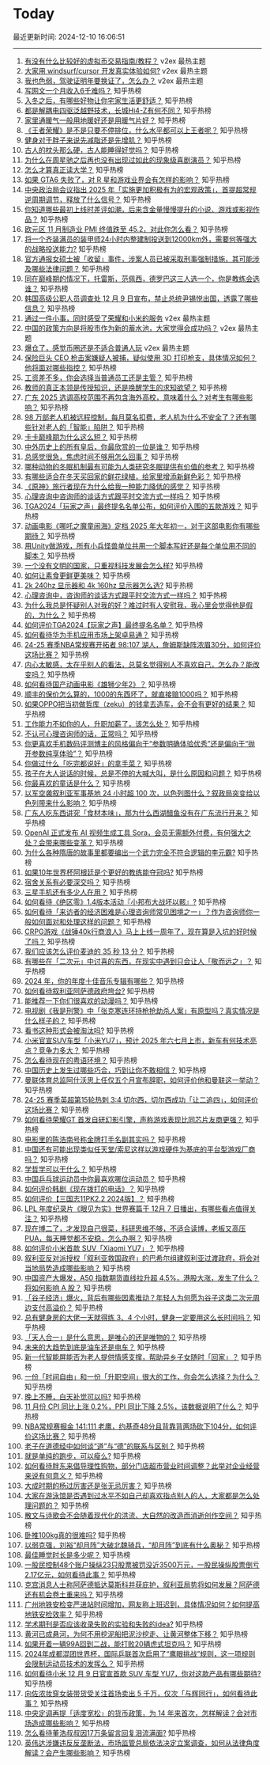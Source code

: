 # Today

最近更新时间: 2024-12-10 16:06:51

--- 
1. [有没有什么比较好的虚拟币交易指南/教程？](https://www.v2ex.com/t/1096324) v2ex 最热主题
2. [大家用 windsurf/cursor 开发真实体验如何?](https://www.v2ex.com/t/1096300) v2ex 最热主题
3. [我也色弱，驾驶证明年要换证了，怎么办？](https://www.v2ex.com/t/1096280) v2ex 最热主题
4. [写网文一个月收入6千难吗？](https://www.zhihu.com/question/663573484) 知乎热榜
5. [入冬之后，有哪些好物让你宅家生活更舒适？](https://www.zhihu.com/question/5815238834) 知乎热榜
6. [都是解耦电四驱泛越野技术，长城Hi4-Z有何不同？](https://www.zhihu.com/question/6026591025) 知乎热榜
7. [家里通暖气一般用地暖好还是用暖气片好？](https://www.zhihu.com/question/3727132532) 知乎热榜
8. [《王者荣耀》是不是只要不停排位，什么水平都可以上王者呢？](https://www.zhihu.com/question/359527061) 知乎热榜
9. [健身对于胖子来说先减脂还是先增肌？](https://www.zhihu.com/question/6013391475) 知乎热榜
10. [古人的枕头那么硬，古人能睡得好觉吗？](https://www.zhihu.com/question/6076001344) 知乎热榜
11. [为什么在周星驰之后再也没有出现过如此的现象级喜剧演员？](https://www.zhihu.com/question/52299201) 知乎热榜
12. [怎么才算真正读大学？](https://www.zhihu.com/question/5680984167) 知乎热榜
13. [如果 GTA6 失败了，对 R 星和游戏业界会有怎样的影响？](https://www.zhihu.com/question/623835389) 知乎热榜
14. [中央政治局会议指出 2025 年「实施更加积极有为的宏观政策」，首提超常规逆周期调节，释放了什么信号？](https://www.zhihu.com/question/6448553698) 知乎热榜
15. [你知道哪些最初上线时差评如潮，后来含金量慢慢提升的小说、游戏或影视作品？](https://www.zhihu.com/question/6074663356) 知乎热榜
16. [欧元区 11 月制造业 PMI 终值跌至 45.2，对此你怎么看？](https://www.zhihu.com/question/5894760539) 知乎热榜
17. [将一个齐装满员的装甲师24小时内整建制投送到12000km外，需要何等强大的战略投送能力?](https://www.zhihu.com/question/6241571816) 知乎热榜
18. [官方通报女硕士被「收留」事件，涉案人员已被采取刑事强制措施，其可能涉及哪些法律问题？](https://www.zhihu.com/question/6467257017) 知乎热榜
19. [同在巅峰期的情况下，托雷斯，范佩西，德罗巴这三人选一个，你是教练会选谁？](https://www.zhihu.com/question/384686281) 知乎热榜
20. [韩国高级公职人员调查处 12 月 9 日宣布，禁止总统尹锡悦出国，透露了哪些信息？](https://www.zhihu.com/question/6372287317) 知乎热榜
21. [通过一件小事，同时感受了荣耀和小米的服务](https://www.v2ex.com/t/1096304) v2ex 最热主题
22. [中国的政策方向是将股市作为新的蓄水池，大家觉得会成功吗？](https://www.v2ex.com/t/1096297) v2ex 最热主题
23. [爆仓了，感觉币圈还是不适合普通人玩](https://www.v2ex.com/t/1096273) v2ex 最热主题
24. [保险巨头 CEO 枪击案嫌疑人被捕，疑似使用 3D 打印枪支，具体情况如何？他将面对哪些指控？](https://www.zhihu.com/question/6448652291) 知乎热榜
25. [工资差不多，你会选择当普通员工还是主管？](https://www.zhihu.com/question/5183617515) 知乎热榜
26. [教师的真正本领是传授知识，还是唤醒学生的求知欲望？](https://www.zhihu.com/question/6103152781) 知乎热榜
27. [广东 2025 选调高校范围不再包含海外高校，意味着什么？对考生有哪些影响？](https://www.zhihu.com/question/6372917017) 知乎热榜
28. [98 万部老人机被远程控制，每月莫名扣费，老人机为什么不安全了？还有哪些针对老人的「智能」陷阱？](https://www.zhihu.com/question/5923267471) 知乎热榜
29. [卡卡巅峰期为什么这么短？](https://www.zhihu.com/question/36278521) 知乎热榜
30. [中外历史上的所有皇后，你最欣赏的一位是谁？](https://www.zhihu.com/question/6004269108) 知乎热榜
31. [总感觉很急，焦虑时间不够用怎么回事？](https://www.zhihu.com/question/6108740621) 知乎热榜
32. [哪种动物的冬眠机制最有可能为人类研究冬眠提供有价值的参考？](https://www.zhihu.com/question/5375807123) 知乎热榜
33. [有哪些适合在冬天买回家的鲜花绿植，给家里增添新鲜色彩？](https://www.zhihu.com/question/5814860128) 知乎热榜
34. [《原神》旅行者现在为什么给我一种能力降低的感觉？](https://www.zhihu.com/question/662380430) 知乎热榜
35. [心理咨询中咨询师的谈话方式跟平时交流方式一样吗？](https://www.zhihu.com/question/5213562490) 知乎热榜
36. [TGA2024「玩家之声」最终提名名单公布，如何评价入围的五款游戏？](https://www.zhihu.com/question/6448319997) 知乎热榜
37. [动画电影《哪吒之魔童闹海》定档 2025 年大年初一，对于这部电影你有哪些期待？](https://www.zhihu.com/question/6450081229) 知乎热榜
38. [用Unity做游戏，所有小兵怪兽单位共用一个脚本写好还是每个单位用不同的脚本？](https://www.zhihu.com/question/4138646817) 知乎热榜
39. [一个没有文明的国家，只重视科技发展会怎么样?](https://www.zhihu.com/question/5719684886) 知乎热榜
40. [如何让素食更鲜更美味？](https://www.zhihu.com/question/667978197) 知乎热榜
41. [2k 240hz 显示器和 4k 160hz 显示器怎么选?](https://www.zhihu.com/question/659442509) 知乎热榜
42. [心理咨询中，咨询师的谈话方式跟平时交流方式一样吗？](https://www.zhihu.com/question/5213562490) 知乎热榜
43. [为什么我总是怀疑别人对我的好？难过时有人安慰我，我心里会觉得他是假的，为什么？](https://www.zhihu.com/question/5779304462) 知乎热榜
44. [如何评价TGA2024【玩家之声】最终提名名单？](https://www.zhihu.com/question/6448319997) 知乎热榜
45. [如何看待华为手机应用市场上架卓易通？](https://www.zhihu.com/question/6325073603) 知乎热榜
46. [24-25 赛季NBA常规赛开拓者 98:107 湖人，詹姆斯缺阵浓眉30分，如何评价这场比赛？](https://www.zhihu.com/question/6369692649) 知乎热榜
47. [内心太敏感，太在乎别人的看法，总莫名觉得别人不喜欢自己，怎么办？能改变吗？](https://www.zhihu.com/question/5978883687) 知乎热榜
48. [如何看待国产动画电影《雄狮少年2》？](https://www.zhihu.com/question/5723641267) 知乎热榜
49. [顺丰的保价怎么算的，1000的东西坏了，就直接赔1000吗？](https://www.zhihu.com/question/481541225) 知乎热榜
50. [如果OPPO把当初做哲库（zeku）的钱拿去造车，会不会有更好的结果？](https://www.zhihu.com/question/6169319755) 知乎热榜
51. [工作能力不如你的人，升职加薪了，该怎么处？](https://www.zhihu.com/question/6141542854) 知乎热榜
52. [不认可心理咨询师的话，正常吗？](https://www.zhihu.com/question/812637508) 知乎热榜
53. [你更喜欢手机数码评测博主的风格偏向于“参数明确体验优秀”还是偏向于“抛开参数纯享体验”？](https://www.zhihu.com/question/6208425922) 知乎热榜
54. [你做过什么「吃完都说好」的拿手菜？](https://www.zhihu.com/question/643098267) 知乎热榜
55. [孩子在大人说话的时候，总是不停的大喊大叫，是什么原因和问题？](https://www.zhihu.com/question/6237591341) 知乎热榜
56. [你最喜欢的童话是什么？](https://www.zhihu.com/question/55282443) 知乎热榜
57. [以军空袭叙利亚军事基地 24 小时超 100 次，以色列图什么？叙政局突变给以色列带来什么影响？](https://www.zhihu.com/question/6444711068) 知乎热榜
58. [广东人吃东西讲究「食材本味」，那为什么西湖醋鱼没有在广东流行开来？](https://www.zhihu.com/question/5751796770) 知乎热榜
59. [OpenAI 正式发布 AI 视频生成工具 Sora，会员无需额外付费，有何强大之处？会带来哪些变革？](https://www.zhihu.com/question/6443800172) 知乎热榜
60. [为什么各种隋唐的故事里都要编出一个武力完全不符合逻辑的李元霸?](https://www.zhihu.com/question/387936742) 知乎热榜
61. [如果10年世界杯阿根廷是个更好的教练能夺冠吗?](https://www.zhihu.com/question/591792620) 知乎热榜
62. [宿舍关系有必要深交吗？](https://www.zhihu.com/question/667706109) 知乎热榜
63. [三星手机还有多少人在用？](https://www.zhihu.com/question/609894486) 知乎热榜
64. [如何看待《绝区零》1.4版本活动『小邦布大战坏以骸』?](https://www.zhihu.com/question/6163687591) 知乎热榜
65. [如何看待「来访者的经济困难是心理咨询师常见困境之一」？作为咨询师你一般如何面对和处理这样的问题？](https://www.zhihu.com/question/5750894946) 知乎热榜
66. [CRPG游戏《战锤40k行商浪人》马上上线一周年了，现在算是入坑的好时候了吗？](https://www.zhihu.com/question/5951157688) 知乎热榜
67. [我们应该怎么评价麦迪的 35 秒 13 分？](https://www.zhihu.com/question/309217777) 知乎热榜
68. [有哪些在「二次元」中讨喜的东西，在现实中遇到只会让人「敬而远之」？](https://www.zhihu.com/question/6269126730) 知乎热榜
69. [2024 年，你的年度十佳音乐专辑有哪些？](https://www.zhihu.com/question/6188154982) 知乎热榜
70. [如何看待叙利亚阿萨德政府垮台?](https://www.zhihu.com/question/6296140858) 知乎热榜
71. [能推荐一下你们很喜欢的动漫吗？](https://www.zhihu.com/question/630468088) 知乎热榜
72. [电视剧《我是刑警》中「张克寒连环持枪抢劫杀人案」有原型吗？真实情况是什么样子的？](https://www.zhihu.com/question/5870621537) 知乎热榜
73. [看书这种形式会被淘汰吗?](https://www.zhihu.com/question/6159565442) 知乎热榜
74. [小米官宣SUV车型「小米YU7」，预计 2025 年六七月上市，新车有何技术亮点？竞争力多大？](https://www.zhihu.com/question/6406738461) 知乎热榜
75. [怎么看待现在的粤语环境？](https://www.zhihu.com/question/3758175688) 知乎热榜
76. [中国历史上发生过哪些巧合，巧到让你不敢相信？](https://www.zhihu.com/question/440180866) 知乎热榜
77. [曼联体育总监阿什沃思上任仅五个月宣布辞职，如何评价他和曼联这一举动？](https://www.zhihu.com/question/6307047577) 知乎热榜
78. [24-25 赛季英超第15轮热刺 3:4 切尔西，切尔西成功「让二追四」，如何评价这场比赛？](https://www.zhihu.com/question/6327955628) 知乎热榜
79. [如何看待荣耀GT 首发自研幻影引擎，声称游戏表现比同芯片友商更强？](https://www.zhihu.com/question/6359463917) 知乎热榜
80. [电影里的陈浩南号称金牌打手名副其实吗？](https://www.zhihu.com/question/59384847) 知乎热榜
81. [中国还有可能出现类似任天堂/索尼这样以游戏硬件为基底的平台型游戏厂商吗？](https://www.zhihu.com/question/4853160079) 知乎热榜
82. [学哲学可以干什么？](https://www.zhihu.com/question/5843491923) 知乎热榜
83. [中国乒乓球运动员中你最喜欢哪位运动员？](https://www.zhihu.com/question/2978693037) 知乎热榜
84. [如何评价韩剧《现在拨打的电话》？](https://www.zhihu.com/question/5164673424) 知乎热榜
85. [如何评价【三国志11PK2.2 2024版】？](https://www.zhihu.com/question/5920859161) 知乎热榜
86. [LPL 年度纪录片《眼见为实》世界赛篇于 12月 7 日播出，有哪些看点值得关注？](https://www.zhihu.com/question/6278508508) 知乎热榜
87. [现在博二了，才发现自己很菜，科研思维不够，不适合读博，老板又高压PUA，每天睡觉都不安稳，怎么办啊？](https://www.zhihu.com/question/2502983894) 知乎热榜
88. [如何评价小米首款 SUV「Xiaomi YU7」？](https://www.zhihu.com/question/6407442677) 知乎热榜
89. [叙利亚反对派授权「叙利亚救国政府」的巴希尔组建叙利亚过渡政府，将会对当地局势造成哪些影响？](https://www.zhihu.com/question/6411497287) 知乎热榜
90. [中国资产大爆发，A50 指数期货直线拉升超 4.5%，港股大涨，发生了什么？将如何影响 A 股？](https://www.zhihu.com/question/6390828359) 知乎热榜
91. [「谷子经济」爆火，背后有哪些因素推动？年轻人为何愿为谷子这类二次元周边支付高溢价？](https://www.zhihu.com/question/6226997328) 知乎热榜
92. [总有健身房的大佬一天就得练 3、4 个小时，健身一定要用这么长时间吗？](https://www.zhihu.com/question/667518241) 知乎热榜
93. [「天人合一」是什么意思，是唯心的还是唯物的？](https://www.zhihu.com/question/6192832007) 知乎热榜
94. [未来的大趋势到底是油车还是电车？](https://www.zhihu.com/question/620118718) 知乎热榜
95. [新一代智能屏能否为老人提供情感支撑，帮助异乡子女随时「回家」？](https://www.zhihu.com/question/6385638386) 知乎热榜
96. [一份「时间自由」和一份「升职空间」很大的工作，你会怎么选择？为什么？](https://www.zhihu.com/question/5842938921) 知乎热榜
97. [晚上不睡，白天补觉可以吗?](https://www.zhihu.com/question/3995529655) 知乎热榜
98. [11 月份 CPI 同比上涨 0.2%，PPI 同比下降 2.5%，该数据说明了什么？](https://www.zhihu.com/question/6353720781) 知乎热榜
99. [NBA常规赛掘金 141:111 老鹰，约基奇48分且背靠背两场砍下104分，如何评价这场比赛？](https://www.zhihu.com/question/6353009517) 知乎热榜
100. [老子在道德经中如何谈“道”与“德”的联系与区别？](https://www.zhihu.com/question/5755259339) 知乎热榜
101. [就是单纯的跑步，可以瘦么?](https://www.zhihu.com/question/5815848479) 知乎热榜
102. [如何看待胖东来倡导理性购物，部分门店超市营业时间调整？此举对企业经营来说有何意义？](https://www.zhihu.com/question/6351813851) 知乎热榜
103. [大成时期的杨过厉害还是张无忌厉害？](https://www.zhihu.com/question/6099306208) 知乎热榜
104. [大家在游泳馆是否遇到过水平不如自己却喜欢指点别人的人，大家都是怎么处理问题的？](https://www.zhihu.com/question/3637028519) 知乎热榜
105. [散文与诗歌会不会随着现代化的洪流、大自然的改造而消逝创作空间？](https://www.zhihu.com/question/4776148475) 知乎热榜
106. [卧推100kg真的很难吗?](https://www.zhihu.com/question/434462547) 知乎热榜
107. [以弱克强，刘裕“却月阵”大破北魏骑兵，“却月阵”到底有什么奥秘？](https://www.zhihu.com/question/637477593) 知乎热榜
108. [最佳睡觉时长是多少呢？](https://www.zhihu.com/question/4018150885) 知乎热榜
109. [一股民控制48个账户操纵23只股票被罚没近3500万元，一股民操纵股票倒亏2.17亿元，如何看待此事？](https://www.zhihu.com/question/6208033031) 知乎热榜
110. [克宫消息人士称阿萨德抵达莫斯科并获庇护，叙利亚局势将如何发展？阿萨德还有机会卷土重来吗？](https://www.zhihu.com/question/6347507147) 知乎热榜
111. [广州地铁安检变严进站时间增加，网友称上班迟到，具体情况如何？如何提高地铁安检效率？](https://www.zhihu.com/question/6380681808) 知乎热榜
112. [学术期刊是否应该收录失败的实验和失败的idea?](https://www.zhihu.com/question/655755843) 知乎热榜
113. [黄河已成悬河，为何不用挖泥船把泥沙挖走、让黄河整体下移？](https://www.zhihu.com/question/498856322) 知乎热榜
114. [如果开着一辆99A回到二战，能打败20辆虎式坦克吗？](https://www.zhihu.com/question/2065771998) 知乎热榜
115. [2024年成都混团世界杯，国际乒联首次启用了“鹰眼挑战”规则，这一项规则会限制运动员技术的发挥么？](https://www.zhihu.com/question/6382219788) 知乎热榜
116. [如何看待小米 12 月 9 日官宣首款 SUV 车型 YU7，你对这款产品有哪些期待?](https://www.zhihu.com/question/6404698989) 知乎热榜
117. [向佐浓妆穿女装带货受关注首场卖出 5 千万，仅次「与辉同行」，如何看待此事？](https://www.zhihu.com/question/6129689772) 知乎热榜
118. [中央定调再提「适度宽松」的货币政策，为 14 年来首次，怎样解读？会对市场造成哪些影响？](https://www.zhihu.com/question/6391415901) 知乎热榜
119. [怎么看待董浩叔叔因17万条留言回复泪流满面?](https://www.zhihu.com/question/5901967191) 知乎热榜
120. [英伟达涉嫌违反反垄断法，市场监管总局依法决定立案调查，如何从法律角度解读？会产生哪些影响？](https://www.zhihu.com/question/6401817416) 知乎热榜
